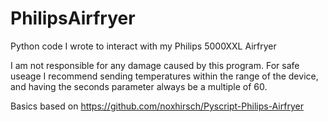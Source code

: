 # PhilipsAirfryer
Python code I wrote to interact with my Philips 5000XXL Airfryer

I am not responsible for any damage caused by this program. For safe useage I recommend sending temperatures within the range of the device, and having the seconds parameter always be a multiple of 60.

Basics based on https://github.com/noxhirsch/Pyscript-Philips-Airfryer
